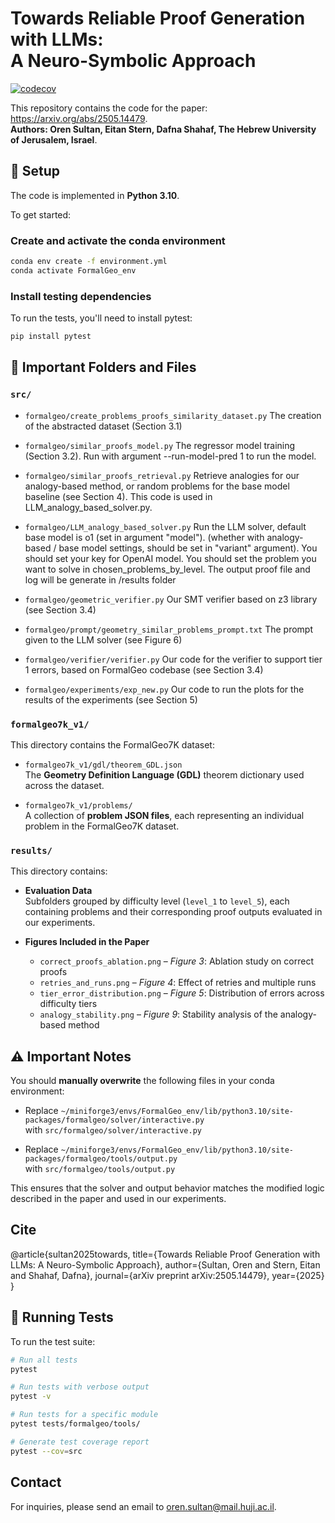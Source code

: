 


# Towards Reliable Proof Generation with LLMs: <br> A Neuro-Symbolic Approach

[![codecov](https://codecov.io/gh/DanielAvdar/LLMs_proof_generation/branch/master/graph/badge.svg)](https://codecov.io/gh/DanielAvdar/LLMs_proof_generation)

This repository contains the code for the paper: https://arxiv.org/abs/2505.14479. </br>
**Authors: Oren Sultan, Eitan Stern, Dafna Shahaf, The Hebrew University of Jerusalem, Israel**. </br>



## 🚀 Setup

The code is implemented in **Python 3.10**.

To get started:

### Create and activate the conda environment

```bash
conda env create -f environment.yml
conda activate FormalGeo_env  
```

### Install testing dependencies

To run the tests, you'll need to install pytest:

```bash
pip install pytest
```


## 📁 Important Folders and Files

### `src/`

- `formalgeo/create_problems_proofs_similarity_dataset.py`
  The creation of the abstracted dataset (Section 3.1)
- `formalgeo/similar_proofs_model.py`
  The regressor model training (Section 3.2). Run with argument --run-model-pred 1 to run the model.
- `formalgeo/similar_proofs_retrieval.py`
  Retrieve analogies for our analogy-based method, or random problems for the base model baseline (see Section 4). This code is used in LLM_analogy_based_solver.py. 
- `formalgeo/LLM_analogy_based_solver.py`
  Run the LLM solver, default base model is o1 (set in argument "model"). (whether with analogy-based / base model settings, should be set in "variant" argument). You should set your key for OpenAI model. You should set the problem you want to solve in chosen_problems_by_level. The output proof file and log will be generate in /results folder
- `formalgeo/geometric_verifier.py`
  Our SMT verifier based on z3 library (see Section 3.4)
  

- `formalgeo/prompt/geometry_similar_problems_prompt.txt`
  The prompt given to the LLM solver (see Figure 6)
- `formalgeo/verifier/verifier.py`
  Our code for the verifier to support tier 1 errors, based on FormalGeo codebase (see Section 3.4)

- `formalgeo/experiments/exp_new.py`
  Our code to run the plots for the results of the experiments (see Section 5)


### `formalgeo7k_v1/`

This directory contains the FormalGeo7K dataset:

- `formalgeo7k_v1/gdl/theorem_GDL.json`  
  The **Geometry Definition Language (GDL)** theorem dictionary used across the dataset.

- `formalgeo7k_v1/problems/`  
  A collection of **problem JSON files**, each representing an individual problem in the FormalGeo7K dataset.

### `results/`

This directory contains:

- **Evaluation Data**  
  Subfolders grouped by difficulty level (`level_1` to `level_5`), each containing problems and their corresponding proof outputs evaluated in our experiments.

- **Figures Included in the Paper**
  - `correct_proofs_ablation.png` – *Figure 3*: Ablation study on correct proofs  
  - `retries_and_runs.png` – *Figure 4*: Effect of retries and multiple runs  
  - `tier_error_distribution.png` – *Figure 5*: Distribution of errors across difficulty tiers  
  - `analogy_stability.png` – *Figure 9*: Stability analysis of the analogy-based method

## ⚠️ Important Notes

You should **manually overwrite** the following files in your conda environment:

- Replace `~/miniforge3/envs/FormalGeo_env/lib/python3.10/site-packages/formalgeo/solver/interactive.py`  
  with `src/formalgeo/solver/interactive.py`

- Replace `~/miniforge3/envs/FormalGeo_env/lib/python3.10/site-packages/formalgeo/tools/output.py`  
  with `src/formalgeo/tools/output.py`

This ensures that the solver and output behavior matches the modified logic described in the paper and used in our experiments.







## Cite
 @article{sultan2025towards,
  title={Towards Reliable Proof Generation with LLMs: A Neuro-Symbolic Approach},
  author={Sultan, Oren and Stern, Eitan and Shahaf, Dafna},
  journal={arXiv preprint arXiv:2505.14479},
  year={2025}
}



## 🧪 Running Tests

To run the test suite:

```bash
# Run all tests
pytest

# Run tests with verbose output
pytest -v

# Run tests for a specific module
pytest tests/formalgeo/tools/

# Generate test coverage report
pytest --cov=src
```

## Contact
For inquiries, please send an email to oren.sultan@mail.huji.ac.il.

